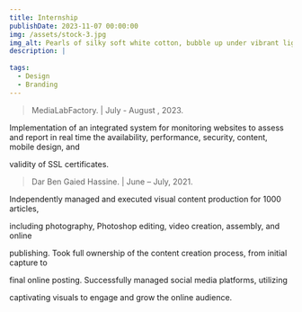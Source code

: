 ```yaml
---
title: Internship
publishDate: 2023-11-07 00:00:00
img: /assets/stock-3.jpg
img_alt: Pearls of silky soft white cotton, bubble up under vibrant lighting
description: |
  
tags:
  - Design
  - Branding
---
```


> MediaLabFactory. | July - August , 2023.


Implementation of an integrated system for monitoring websites to assess and report in real time the availability, performance, security, content, mobile design, and 

 validity of SSL certificates.
 
> Dar Ben Gaied Hassine. | June – July, 2021.


Independently managed and executed visual content production for 1000 articles,

 including photography, Photoshop editing, video creation, assembly, and online 
 
 publishing.
Took full ownership of the content creation process, from initial capture to 

final online posting.
Successfully managed social media platforms, utilizing 

captivating visuals to engage and grow the online audience.

